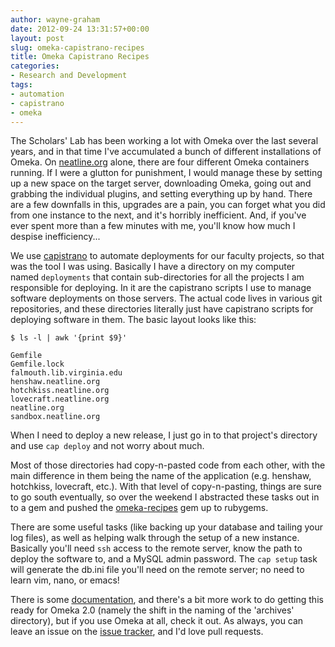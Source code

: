 ```yaml
---
author: wayne-graham
date: 2012-09-24 13:31:57+00:00
layout: post
slug: omeka-capistrano-recipes
title: Omeka Capistrano Recipes
categories:
- Research and Development
tags:
- automation
- capistrano
- omeka
---
```


The Scholars' Lab has been working a lot with Omeka over the last several years, and in that time I've accumulated a bunch of different installations of Omeka. On [neatline.org](http://www.neatline.org) alone, there are four different Omeka containers running. If I were a glutton for punishment, I would manage these by setting up a new space on the target server, downloading Omeka, going out and grabbing the individual plugins, and setting everything up by hand. There are a few downfalls in this, upgrades are a pain, you can forget what you did from one instance to the next, and it's horribly inefficient. And, if you've ever spent more than a few minutes with me, you'll know how much I despise inefficiency... 

We use [capistrano](https://github.com/capistrano/capistrano/wiki) to automate deployments for our faculty projects, so that was the tool I was using. Basically I have a directory on my computer named `deployments` that contain sub-directories for all the projects I am responsible for deploying. In it are the capistrano scripts I use to manage software deployments on those servers. The actual code lives in various git repositories, and these directories literally just have capistrano scripts for deploying software in them. The basic layout looks like this:

```
$ ls -l | awk '{print $9}'

Gemfile
Gemfile.lock
falmouth.lib.virginia.edu
henshaw.neatline.org
hotchkiss.neatline.org
lovecraft.neatline.org
neatline.org
sandbox.neatline.org 
```

When I need to deploy a new release, I just go in to that  project's directory and use `cap deploy` and not worry about much. 

Most of those directories had copy-n-pasted code from each other, with the main difference in them being the name of the application (e.g. henshaw, hotchkiss, lovecraft, etc.). With that level of copy-n-pasting, things are sure to go south eventually, so over the weekend I abstracted these tasks out in to a gem and pushed the [omeka-recipes](https://rubygems.org/gems/omeka-recipes) gem up to rubygems. 

There are some useful tasks (like backing up your database and tailing your log files), as well as helping walk through the setup of a new instance. Basically you'll need `ssh` access to the remote server, know the path to deploy the software to, and a MySQL admin password. The `cap setup` task will generate the db.ini file you'll need on the remote server; no need to learn vim, nano, or emacs! 

There is some [documentation](http://rubydoc.info/gems/omeka-recipes/0.2.0/frames), and there's a bit more work to do getting this ready for Omeka 2.0 (namely the shift in the naming of the 'archives' directory), but if you use Omeka at all, check it out. As always, you can leave an issue on the [issue tracker](https://github.com/waynegraham/omeka-recipes/issues), and I'd love pull requests.
